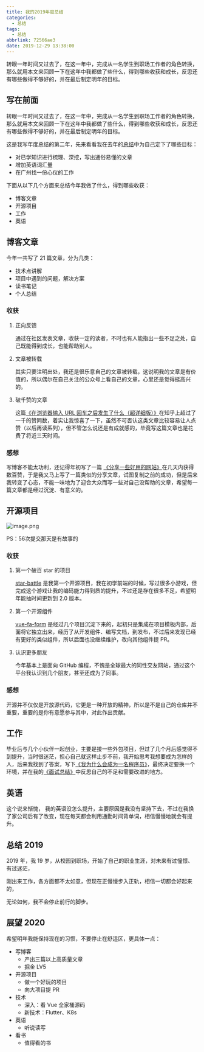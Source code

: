 ```yaml
---
title: 我的2019年度总结
categories:
  - 总结
tags:
  - 总结
abbrlink: 72566ae3
date: 2019-12-29 13:38:00
---
```


<div class="excerpt">
    转眼一年时间又过去了，在这一年中，完成从一名学生到职场工作者的角色转换，那么就用本文来回顾一下在这年中我都做了些什么，得到哪些收获和成长，反思还有哪些做得不够好的，并在最后制定明年的目标。
</div>

<!-- more -->

## 写在前面

转眼一年时间又过去了，在这一年中，完成从一名学生到职场工作者的角色转换，那么就用本文来回顾一下在这年中我都做了些什么，得到哪些收获和成长，反思还有哪些做得不够好的，并在最后制定明年的目标。

这是我写年度总结的第二年，先来看看我在去年的[总结](https://4ark.me/post/5330f5ce.html)中为自己定下了哪些目标：

- 对已学知识进行梳理、深挖，写出通俗易懂的文章
- 增加英语词汇量
- 在广州找一份心仪的工作

下面从以下几个方面来总结今年我做了什么，得到哪些收获：

- 博客文章
- 开源项目
- 工作
- 英语

## 博客文章

今年一共写了 21 篇文章，分为几类：

- 技术点讲解
- 项目中遇到的问题，解决方案
- 读书笔记
- 个人总结

### 收获

1. 正向反馈

   通过在社区发表文章，收获一定的读者，不时也有人能指出一些不足之处，自己既能得到成长，也能帮助别人。

2. 文章被转载

   其实只要注明出处，我还是很乐意自己的文章被转载，这说明我的文章是有价值的，所以偶尔在自己关注的公众号上看自己的文章，心里还是觉得挺高兴的。

3. 破千赞的文章

   这篇[《在浏览器输入 URL 回车之后发生了什么（超详细版）》](https://zhuanlan.zhihu.com/p/80551769)在知乎上超过了一千的赞同数，着实让我惊喜了一下，虽然不可否认这类文章比较容易让人点赞（以后再读系列），但不管怎么说还是有成就感的，毕竟写这篇文章也是花费了将近三天时间。

### 感想

写博客不能太功利，还记得年初写了一篇 [《分享一些好用的网站》](https://juejin.im/post/5c602ba6e51d457fc75f7d09)在几天内获得数百赞，于是我又马上写了一篇类似的分享文章，试图复制之前的成功，但是后来我转变了心态，不能一味地为了迎合大众而写一些对自己没帮助的文章，希望每一篇文章都是经过沉淀、有意义的。

## 开源项目

![image.png](https://i.loli.net/2019/12/28/6KnUbjgMZPkXLwe.png)

PS：56次提交那天是有故事的

### 收获

1. 第一个破百 star 的项目

   [star-battle](https://github.com/gd4Ark/star-battle) 是我第一个开源项目，我在初学前端的时候，写过很多小游戏，但完成这个游戏让我的编码能力得到质的提升，不过还是存在很多不足，希望明年能抽时间更新到 2.0 版本。

2. 第一个开源组件

   [vue-fa-form](https://github.com/gd4Ark/vue-fa-form) 是经过几个项目沉淀下来的，起初只是集成在项目模板内部，后面将它独立出来，经历了从开发组件、编写文档，到发布，不过后来发现已经有更好的类似组件，所以后面也没继续维护，改向其他组件提 PR。
   
3. 认识更多朋友

   今年基本上是面向 GitHub 编程，不愧是全球最大的同性交友网站，通过这个平台我认识到几个朋友，甚至还成为了同事。

### 感想

开源并不仅仅是开放源代码，它更是一种开放的精神，所以是不是自己的仓库并不重要，重要的是你有意愿参与其中，对此作出贡献。

## 工作

毕业后与几个小伙伴一起创业，主要是接一些外包项目，但过了几个月后感觉得不到提升，当时很迷茫，担心自己就这样止步不前，我开始思考我想要成为怎样的人，后来我找到了答案，写下[《我为什么会成为一名程序员》](https://4ark.me/post/a1f7df96.html)，最终决定要换一个环境，并在我的[《面试总结》](https://4ark.me/post/27a6e4df.html)中反思自己的不足和需要改进的地方。

## 英语

这个说来惭愧， 我的英语没怎么提升，主要原因是我没有坚持下去，不过在我换了家公司后有了改变，现在每天都会利用通勤时间背单词，相信慢慢地就会有提升。

## 总结 2019

2019 年，我 19 岁，从校园到职场，开始了自己的职业生涯，对未来有过憧憬、有过迷茫，

刚出来工作，各方面都不太如意，但现在正慢慢步入正轨，相信一切都会好起来的，

无论如何，我不会停止前行的脚步。

## 展望 2020

希望明年我能保持现在的习惯，不要停止在舒适区，更具体一点：

- 写博客
  - 产出三篇以上高质量文章
  - 掘金 LV5
- 开源项目
  - 做一个好玩的项目
  - 向大项目提 PR
- 技术
  - 深入：看 Vue 全家桶源码
  - 新技术：Flutter、K8s
- 英语
  - 听说读写
- 看书
  - 值得看的书

